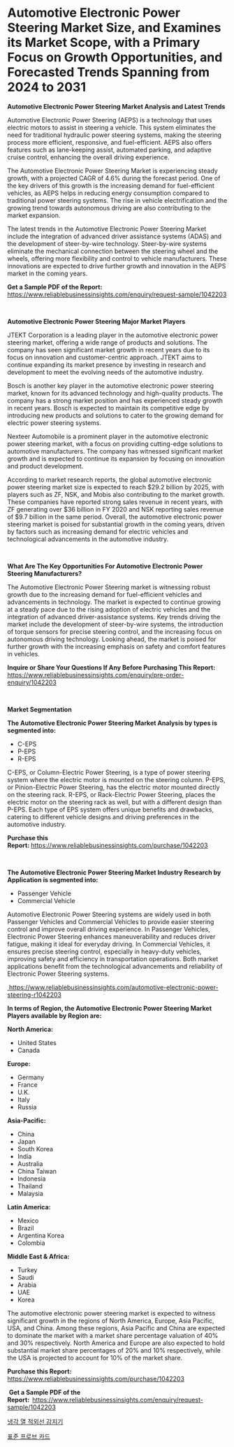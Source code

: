 <p><h1>Automotive Electronic Power Steering Market Size, and Examines its Market Scope, with a Primary Focus on Growth Opportunities, and Forecasted Trends Spanning from 2024 to 2031</h1></p><p><strong>Automotive Electronic Power Steering Market Analysis and Latest Trends</strong></p>
<p><p>Automotive Electronic Power Steering (AEPS) is a technology that uses electric motors to assist in steering a vehicle. This system eliminates the need for traditional hydraulic power steering systems, making the steering process more efficient, responsive, and fuel-efficient. AEPS also offers features such as lane-keeping assist, automated parking, and adaptive cruise control, enhancing the overall driving experience.</p><p>The Automotive Electronic Power Steering Market is experiencing steady growth, with a projected CAGR of 4.6% during the forecast period. One of the key drivers of this growth is the increasing demand for fuel-efficient vehicles, as AEPS helps in reducing energy consumption compared to traditional power steering systems. The rise in vehicle electrification and the growing trend towards autonomous driving are also contributing to the market expansion.</p><p>The latest trends in the Automotive Electronic Power Steering Market include the integration of advanced driver assistance systems (ADAS) and the development of steer-by-wire technology. Steer-by-wire systems eliminate the mechanical connection between the steering wheel and the wheels, offering more flexibility and control to vehicle manufacturers. These innovations are expected to drive further growth and innovation in the AEPS market in the coming years.</p></p>
<p><strong>Get a Sample PDF of the Report:&nbsp;</strong> <a href="https://www.reliablebusinessinsights.com/enquiry/request-sample/1042203">https://www.reliablebusinessinsights.com/enquiry/request-sample/1042203</a></p>
<p>&nbsp;</p>
<p><strong>Automotive Electronic Power Steering Major Market Players</strong></p>
<p><p>JTEKT Corporation is a leading player in the automotive electronic power steering market, offering a wide range of products and solutions. The company has seen significant market growth in recent years due to its focus on innovation and customer-centric approach. JTEKT aims to continue expanding its market presence by investing in research and development to meet the evolving needs of the automotive industry.</p><p>Bosch is another key player in the automotive electronic power steering market, known for its advanced technology and high-quality products. The company has a strong market position and has experienced steady growth in recent years. Bosch is expected to maintain its competitive edge by introducing new products and solutions to cater to the growing demand for electric power steering systems.</p><p>Nexteer Automobile is a prominent player in the automotive electronic power steering market, with a focus on providing cutting-edge solutions to automotive manufacturers. The company has witnessed significant market growth and is expected to continue its expansion by focusing on innovation and product development.</p><p>According to market research reports, the global automotive electronic power steering market size is expected to reach $29.2 billion by 2025, with players such as ZF, NSK, and Mobis also contributing to the market growth. These companies have reported strong sales revenue in recent years, with ZF generating over $36 billion in FY 2020 and NSK reporting sales revenue of $9.7 billion in the same period. Overall, the automotive electronic power steering market is poised for substantial growth in the coming years, driven by factors such as increasing demand for electric vehicles and technological advancements in the automotive industry.</p></p>
<p>&nbsp;</p>
<p><strong>What Are The Key Opportunities For Automotive Electronic Power Steering Manufacturers?</strong></p>
<p><p>The Automotive Electronic Power Steering market is witnessing robust growth due to the increasing demand for fuel-efficient vehicles and advancements in technology. The market is expected to continue growing at a steady pace due to the rising adoption of electric vehicles and the integration of advanced driver-assistance systems. Key trends driving the market include the development of steer-by-wire systems, the introduction of torque sensors for precise steering control, and the increasing focus on autonomous driving technology. Looking ahead, the market is poised for further growth with the increasing emphasis on safety and comfort features in vehicles.</p></p>
<p><strong>Inquire or Share Your Questions If Any Before Purchasing This Report:</strong> <a href="https://www.reliablebusinessinsights.com/enquiry/pre-order-enquiry/1042203">https://www.reliablebusinessinsights.com/enquiry/pre-order-enquiry/1042203</a></p>
<p>&nbsp;</p>
<p><strong>Market Segmentation</strong></p>
<p><strong>The Automotive Electronic Power Steering Market Analysis by types is segmented into:</strong></p>
<p><ul><li>C-EPS</li><li>P-EPS</li><li>R-EPS</li></ul></p>
<p><p>C-EPS, or Column-Electric Power Steering, is a type of power steering system where the electric motor is mounted on the steering column. P-EPS, or Pinion-Electric Power Steering, has the electric motor mounted directly on the steering rack. R-EPS, or Rack-Electric Power Steering, places the electric motor on the steering rack as well, but with a different design than P-EPS. Each type of EPS system offers unique benefits and drawbacks, catering to different vehicle designs and driving preferences in the automotive industry.</p></p>
<p><strong>Purchase this Report:&nbsp;</strong><a href="https://www.reliablebusinessinsights.com/purchase/1042203">https://www.reliablebusinessinsights.com/purchase/1042203</a></p>
<p>&nbsp;</p>
<p><strong>The Automotive Electronic Power Steering Market Industry Research by Application is segmented into:</strong></p>
<p><ul><li>Passenger Vehicle</li><li>Commercial Vehicle</li></ul></p>
<p><p>Automotive Electronic Power Steering systems are widely used in both Passenger Vehicles and Commercial Vehicles to provide easier steering control and improve overall driving experience. In Passenger Vehicles, Electronic Power Steering enhances maneuverability and reduces driver fatigue, making it ideal for everyday driving. In Commercial Vehicles, it ensures precise steering control, especially in heavy-duty vehicles, improving safety and efficiency in transportation operations. Both market applications benefit from the technological advancements and reliability of Electronic Power Steering systems.</p></p>
<p><a href="https://www.reliablebusinessinsights.com/automotive-electronic-power-steering-r1042203">&nbsp;https://www.reliablebusinessinsights.com/automotive-electronic-power-steering-r1042203</a></p>
<p><strong>In terms of Region, the Automotive Electronic Power Steering Market Players available by Region are:</strong></p>
<p>
    <p> <strong> North America: </strong>
        <ul>
            <li>United States</li>
            <li>Canada</li>
        </ul>
        </p> 
    <p> <strong> Europe: </strong>
        <ul>
            <li>Germany</li>
            <li>France</li>
            <li>U.K.</li>
            <li>Italy</li>
            <li>Russia</li>
        </ul>
        </p> 
    <p> <strong> Asia-Pacific: </strong>
        <ul>
            <li>China</li>
            <li>Japan</li>
            <li>South Korea</li>
            <li>India</li>
            <li>Australia</li>
            <li>China Taiwan</li>
            <li>Indonesia</li>
            <li>Thailand</li>
            <li>Malaysia</li>
        </ul>
        </p> 
    <p> <strong> Latin America: </strong>
        <ul>
            <li>Mexico</li>
            <li>Brazil</li>
            <li>Argentina Korea</li>
            <li>Colombia</li>
        </ul>
        </p> 
    <p> <strong> Middle East & Africa: </strong>
        <ul>
            <li>Turkey</li>
            <li>Saudi</li>
            <li>Arabia</li>
            <li>UAE</li>
            <li>Korea</li>
        </ul>
    </p>
    </p>
<p><p>The automotive electronic power steering market is expected to witness significant growth in the regions of North America, Europe, Asia Pacific, USA, and China. Among these regions, Asia Pacific and China are expected to dominate the market with a market share percentage valuation of 40% and 30% respectively. North America and Europe are also expected to hold substantial market share percentages of 20% and 10% respectively, while the USA is projected to account for 10% of the market share.</p></p>
<p><strong>Purchase this Report: </strong><a href="https://www.reliablebusinessinsights.com/purchase/1042203">https://www.reliablebusinessinsights.com/purchase/1042203</a></p>
<p>&nbsp;<strong>Get a Sample PDF of the Report:&nbsp;&nbsp;</strong><a href="https://www.reliablebusinessinsights.com/enquiry/request-sample/1042203">https://www.reliablebusinessinsights.com/enquiry/request-sample/1042203</a></p>
<p><strong></strong></p>
<p><p><a href="https://medium.com/@londonacobson5656/%EA%B8%80%EB%A1%9C%EB%B2%8C-%EB%83%89%EA%B0%81-%EC%97%B4%EC%A0%81%EC%A0%81-%EC%A0%81%EC%99%B8%EC%84%A0-%EA%B0%90%EC%A7%80%EA%B8%B0-%EC%8B%9C%EC%9E%A5-%EA%B7%9C%EB%AA%A8%EB%8A%94-%EC%82%B0%EC%97%85-%EC%98%88%EC%B8%A1%EC%97%90-%EB%94%B0%EB%A5%B4%EB%A9%B4-2024%EB%85%84%EB%B6%80%ED%84%B0-2031%EB%85%84%EA%B9%8C%EC%A7%80-%EC%9D%98-%EC%97%B0%ED%8F%89%EA%B7%A0-%EC%84%B1%EC%9E%A5%EB%A5%A0-cagr-%EC%9D%84-%EA%B2%BD%ED%97%98%ED%95%A0-%EA%B2%83%EC%9C%BC%EB%A1%9C-%EC%98%88%EC%83%81%EB%90%A9%EB%8B%88%EB%8B%A4-82f37a32a94a">냉각 열 적외선 감지기</a></p><p><a href="https://medium.com/@caseysheehand5/%EA%B8%80%EB%A1%9C%EB%B2%8C-%ED%91%9C%EC%A4%80-%ED%94%84%EB%A1%9C%EB%B8%8C-%EC%B9%B4%EB%93%9C-%EC%8B%9C%EC%9E%A5-%EA%B7%9C%EB%AA%A8%EB%8A%94-%EC%82%B0%EC%97%85-%EC%98%88%EC%B8%A1%EC%97%90-%EB%94%B0%EB%9D%BC-2024%EB%85%84%EB%B6%80%ED%84%B0-2031%EB%85%84%EA%B9%8C%EC%A7%80-%EC%9D%98-%EC%97%B0%ED%8F%89%EA%B7%A0-%EC%84%B1%EC%9E%A5%EB%A5%A0-cagr-%EC%9D%84-%EA%B2%BD%ED%97%98%ED%95%A0-%EA%B2%83%EC%9C%BC%EB%A1%9C-%EC%98%88%EC%83%81%EB%90%A9%EB%8B%88%EB%8B%A4-05e107ea8d8a">표준 프로브 카드</a></p></p>
